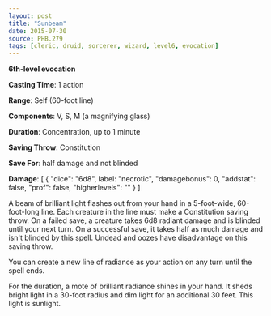 ```yaml
---
layout: post
title: "Sunbeam"
date: 2015-07-30
source: PHB.279
tags: [cleric, druid, sorcerer, wizard, level6, evocation]
---
```


**6th-level evocation**

**Casting Time**: 1 action

**Range**: Self (60-foot line)

**Components**: V, S, M (a magnifying glass)

**Duration**: Concentration, up to 1 minute

**Saving Throw**: Constitution

**Save For**: half damage and not blinded

**Damage**: [ { "dice": "6d8", label: "necrotic", "damagebonus": 0, "addstat": false, "prof": false, "higherlevels": "" } ]

A beam of brilliant light flashes out from your hand in a 5-foot-wide, 60-foot-long line. Each creature in the line must make a Constitution saving throw. On a failed save, a creature takes 6d8 radiant damage and is blinded until your next turn. On a successful save, it takes half as much damage and isn't blinded by this spell. Undead and oozes have disadvantage on this saving throw.

You can create a new line of radiance as your action on any turn until the spell ends.

For the duration, a mote of brilliant radiance shines in your hand. It sheds bright light in a 30-foot radius and dim light for an additional 30 feet. This light is sunlight.
